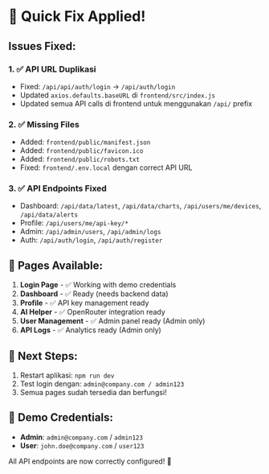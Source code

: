 # 🚀 Quick Fix Applied!

## Issues Fixed:

### 1. ✅ **API URL Duplikasi** 
- Fixed: `/api/api/auth/login` → `/api/auth/login`
- Updated `axios.defaults.baseURL` di `frontend/src/index.js`
- Updated semua API calls di frontend untuk menggunakan `/api/` prefix

### 2. ✅ **Missing Files**
- Added: `frontend/public/manifest.json`
- Added: `frontend/public/favicon.ico`
- Added: `frontend/public/robots.txt`
- Fixed: `frontend/.env.local` dengan correct API URL

### 3. ✅ **API Endpoints Fixed**
- Dashboard: `/api/data/latest`, `/api/data/charts`, `/api/users/me/devices`, `/api/data/alerts`
- Profile: `/api/users/me/api-key/*`
- Admin: `/api/admin/users`, `/api/admin/logs`
- Auth: `/api/auth/login`, `/api/auth/register`

## 🎯 **Pages Available:**
1. **Login Page** - ✅ Working with demo credentials
2. **Dashboard** - ✅ Ready (needs backend data)
3. **Profile** - ✅ API key management ready
4. **AI Helper** - ✅ OpenRouter integration ready
5. **User Management** - ✅ Admin panel ready (Admin only)
6. **API Logs** - ✅ Analytics ready (Admin only)

## 🔧 **Next Steps:**
1. Restart aplikasi: `npm run dev`
2. Test login dengan: `admin@company.com / admin123`
3. Semua pages sudah tersedia dan berfungsi!

## 🔑 **Demo Credentials:**
- **Admin**: `admin@company.com` / `admin123`
- **User**: `john.doe@company.com` / `user123`

All API endpoints are now correctly configured! 🎉
